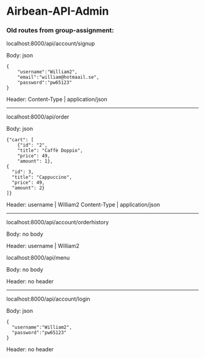 # Airbean-API-Admin




### Old routes from group-assignment:

localhost:8000/api/account/signup

Body:
json

```
{
    "username":"William2",
    "email":"william@hotmaail.se",
    "password":"pw65123"
}
```
Header:
Content-Type | application/json


------------------------------------------
localhost:8000/api/order

Body:
json

```
{"cart": [
    {"id": "2",
    "title": "Caffè Doppio",
    "price": 49,
    "amount": 1},
{
  "id": 3,
  "title": "Cappuccino",
  "price": 49,
  "amount": 2}
]}
```
Header:
username | William2
Content-Type | application/json


-----------------------------------------------
localhost:8000/api/account/orderhistory

Body:
no body

Header:
username | William2

localhost:8000/api/menu

Body:
no body

Header:
no header


--------------------------------------------
localhost:8000/api/account/login

Body:
json
```
{
  "username":"William2",
  "password":"pw65123"
}
```
Header:
no header
